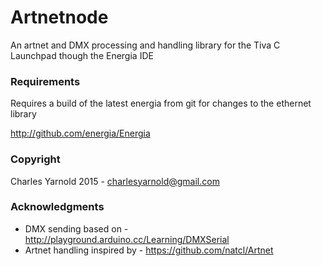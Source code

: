 # Artnetnode
An artnet and DMX processing and handling library for the Tiva C Launchpad though the Energia IDE

### Requirements
Requires a build of the latest energia from git for changes to the ethernet library

http://github.com/energia/Energia

### Copyright
Charles Yarnold 2015 - charlesyarnold@gmail.com

### Acknowledgments
* DMX sending based on - http://playground.arduino.cc/Learning/DMXSerial
* Artnet handling inspired by - https://github.com/natcl/Artnet